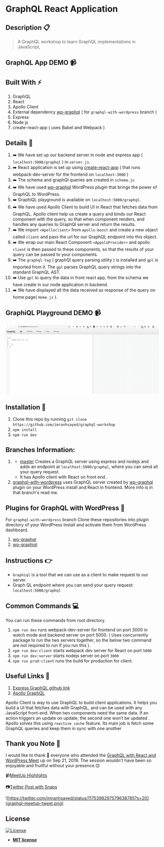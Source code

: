 # GraphQL React Application

## Description :clipboard:
> A GraphQL workshop to learn GraphQL implementations in JavaScript,

## GraphQL App DEMO :video_camera:

## Built With :zap:
1. GraphQL
2. React
3. Apollo Client
4. External dependency [wp-graphql](https://github.com/wp-graphql/wp-graphql) ( for `graphql-with-wordpress` branch )
5. Express
6. Node js
7. create-react-app ( uses Babel and Webpack )

## Details :scroll:

1. :arrow_right: We have set up our backend server in node and express app ( `localhost:5000/graphql` ) in `server.js`.
2. :arrow_right: React application is set up using [create-react-app](https://github.com/facebook/create-react-app) ( that runs webpack-dev-server for the frontend on `localhost:3000` )
3. :arrow_right: The schema and graphQl queries are created in `schema.js`
4. :arrow_right: We have used [wp-graphql](https://github.com/wp-graphql/wp-graphql) WordPress plugin that brings the power of GraphQL to WordPress. 
5. :arrow_right: GraphiQL playground is available on `localhost:5000/graphql`.
6. :arrow_right: We have used Apollo Client to build UI in React that fetches data from GraphQL. Apollo client help us create a query and binds our React component with the query, so that when component renders, and handles any queries to GraphQl server and return the results.
7. :arrow_right: We import `<Apolloclient>` from `apollo-boost` and create a new object called `client` and pass the url for our GraphQL endpoint into this object.
8. :arrow_right: We wrap our main React Component `<AppoloProvider>` and apollo `client` is then passed to these components, so that the results of your query can be passed to your components.
9. :arrow_right: The `graphql-tag` ( graphQl query parsing utility ) is installed and `gpl` is imported from it. The `gpl` parses GraphQL query strings into the standard GraphQL AST.
10. :arrow_right: Use `gpl` to query the data in front react app, from the schema we have create in our node application in backend.
11. :arrow_right: We have displayed all the data received as response of the query on home page( `Home.js` ).

## GraphiQL Playground DEMO :video_camera:
![](graphiql.gif)


## Installation :wrench:

1. Clone this repo by running `git clone https://github.com/imranhsayed/graphql-workshop`
2. `npm install`
3. `npm run dev`

## Branches Information:

1. * [master](https://github.com/imranhsayed/graphql-workshop) Creates a GraphQL server using express and nodejs and adds an endpoint at `localhost:5000/graphql`, where you can send all your query request.
   * It has Apollo client with React on front end .
2. [graphql-with-wordpress](https://github.com/imranhsayed/graphql-workshop/tree/graphql-with-wordpress) uses GraphQL server created by [wp-graphql](https://github.com/wp-graphql/wp-graphql) plugin on your WordPress install and React in frontend. More info is in that branch's read me.



## Plugins for GraphQL with WordPress :electric_plug:

For `graphql-with-wordpress` branch Clone these repositories into plugin directory of your WordPress Install and activate them from WordPress dashboard.

1. [wp-graphql](https://github.com/wp-graphql/wp-graphql)
2. [wp-graphiql](https://github.com/wp-graphql/wp-graphiql)

## Instructions :point_right:

* `Graphiql` is a tool that we can use as a client to make request to our server.
* Graph QL endpoint where you can send your query request: `localhost:5000/graphql`

## Common Commands :computer:

You can run these commands from root directory.

1. `npm run dev` runs webpack-dev-server for frontend on port 3000 in watch mode and backend server on port 5000. ( Uses concurrently package to run the two servers together,
 so the below two command are not required to run if you run this ).
2. `npm run dev:client` starts webpack dev server for React on port `5000`
3. `npm run dev:server` starts nodejs server on port `3000`
4. `npm run prod:client` runs the build for production for client.

## Useful Links :link:

1. [Express GraphQL github link](https://github.com/graphql/express-graphql)
2. [Apollo GraphQL](https://www.apollographql.com/docs/react/) 

Apollo Client is way to use GraphQL to build client applications. It helps you build a UI that fetches data with GraphQL, and can be used with any JavaScript front-end.
When two components need the same data. If an action triggers an update on update, the second one won’t be updated . Apollo solves this using `reactive cache` feature.
Its main job is fetch some GraphQL queries and keep them in sync with one another

## Thank you Note 🙏 

I would like to thank 🙏 everyone who attended the [GraphQL with React and WordPress Meet](https://www.meetup.com/Pune-WordPress-Knowledge-Exchange/events/264252479/) up on Sep 21, 2019.
The session wouldn't have been so enjoyable and fruitful without your presence.😊 

📹[MeetUp Highlights](http://bit.ly/2kXSGJF)

📷[Twitter Post with Snaps](https://bit.ly/2ksCnEv)

![https://twitter.com/imranhsayed/status/1175398297579638785?s=20](graphql-meetup-tweet.png)

## License

[![License](http://img.shields.io/:license-mit-blue.svg?style=flat-square)](http://badges.mit-license.org)

- **[MIT license](http://opensource.org/licenses/mit-license.php)**
